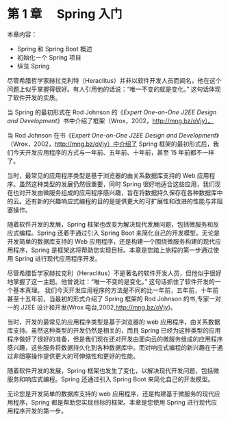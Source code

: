 # 第 1 章　 Spring 入门

本章内容：

- Spring 和 Spring Boot 概述
- 初始化一个 Spring 项目
- 纵览 Spring

尽管希腊哲学家赫拉克利特（Heraclitus）并非以软件开发人员而闻名，他在这个问题上似乎掌握得很好。有人引用他的话说：“唯一不变的就是变化。” 这句话体现了软件开发的实质。

当 Spring 的最初形式在 Rod Johnson 的《_Expert One-on-One J2EE Design and Development_》书中介绍了框架（Wrox，2002，http://mng.bz/oVjy）。

当 Rod Johnson 在书《_Expert One-on-One J2EE Design and Development_》（Wrox，2002，http://mng.bz/oVjy）中介绍了 Spring 框架的最初形式后，我们今天开发应用程序的方式与一年前、五年前、十年前，甚至 15 年前都不一样了。

当时，最常见的应用程序类型是基于浏览器的由关系数据库支持的 Web 应用程序。虽然这种类型的发展仍然很重要，同时 Spring 很好地适合这些应用，我们现在也对开发由微服务组成的应用程序感兴趣，旨在将数据持久保存在各种数据库中的云。还有新的兴趣响应式编程的目的是提供更大的可扩展性和改进的性能与非阻塞操作。

随着软件开发的发展，Spring 框架也改变为解决现代发展问题，包括微服务和反应式编程。Spring 还着手通过引入 Spring Boot 来简化自己的开发模型。无论是开发简单的数据库支持的 Web 应用程序，还是构建一个围绕微服务构建的现代应用程序，Spring 是框架这将帮助您实现目标。本章是您踏上旅程的第一步通过使用 Spring 进行现代应用程序开发。

尽管希腊哲学家赫拉克利（Heraclitus）不是著名的软件开发人员，但他似乎很好地掌握了这一主题。他曾说过：“唯一不变的是变化。” 这句话抓住了软件开发的一个基本真理。
我们今天开发应用程序的方法是不同的比一年前，五年前，十年前甚至十五年前，当最初的形式介绍了 Spring 框架的 Rod Johnson 的书,专家一对一的 J2EE 设计和开发(Wrox 电台,2002,http://mng.bz/oVjy)。

当时，开发的最常见的应用程序类型是基于浏览器的 web 应用程序，由关系数据库支持。虽然这种类型的开发仍然是相关的，而且 Spring 已经为这种类型的应用程序做好了很好的准备，但是我们现在还对开发由面向云的微服务组成的应用程序感兴趣，这些服务将数据持久化到各种数据库中。而对响应式编程的新兴趣在于通过非阻塞操作提供更大的可伸缩性和更好的性能。

随着软件开发的发展，Spring 框架也发生了变化，以解决现代开发问题，包括微服务和响应式编程。Spring 还通过引入 Spring Boot 来简化自己的开发模型。

无论您是开发简单的数据库支持的 web 应用程序，还是构建基于微服务的现代应用程序，Spring 都是帮助您实现目标的框架。本章是您使用 Spring 进行现代应用程序开发的第一步。
